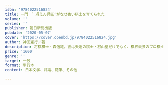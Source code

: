 ```yaml
---
isbn: '9784022516824'
title: 一門　゛冴えん師匠″がなぜ強い棋士を育てられた
volume: ''
series: ''
publisher: 朝日新聞出版
pubdate: '2020-05-07'
cover: 'https://cover.openbd.jp/9784022516824.jpg'
author: 神田憲行／著
description: 将棋棋士・森信雄。彼は夭逝の棋士・村山聖だけでなく、棋界最多のプロ棋士を育て上げた。「森先生が師匠で良かった」と弟子たちは語
price: '1600'
genre: ''
target: 一般
format: 単行本
content: 日本文学、評論、随筆、その他

---
```

